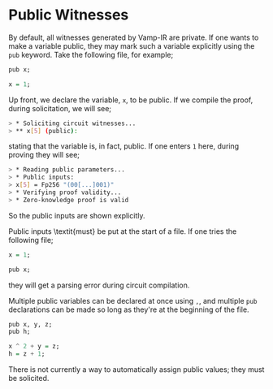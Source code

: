 # Public Witnesses


By default, all witnesses generated by Vamp-IR are private. If one wants to make a variable public, they may mark such a variable explicitly using the `pub` keyword. Take the following file, for example;

```haskell
pub x;

x = 1;
```

Up front, we declare the variable, `x`, to be public. If we compile the proof, during solicitation, we will see;

```bash
> * Soliciting circuit witnesses...
> ** x[5] (public): 
```

stating that the variable is, in fact, public. If one enters `1` here, during proving they will see;

```bash
> * Reading public parameters...
> * Public inputs:
> x[5] = Fp256 "(00[...]001)"
> * Verifying proof validity...
> * Zero-knowledge proof is valid
```

So the public inputs are shown explicitly.

Public inputs \textit{must} be put at the start of a file. If one tries the following file;

```haskell
x = 1;

pub x;
```

they will get a parsing error during circuit compilation.

Multiple public variables can be declared at once using `,`, and multiple `pub` declarations can be made so long as they're at the beginning of the file.

```haskell
pub x, y, z;
pub h;

x ^ 2 + y = z;
h = z + 1;
```

There is not currently a way to automatically assign public values; they must be solicited. 

